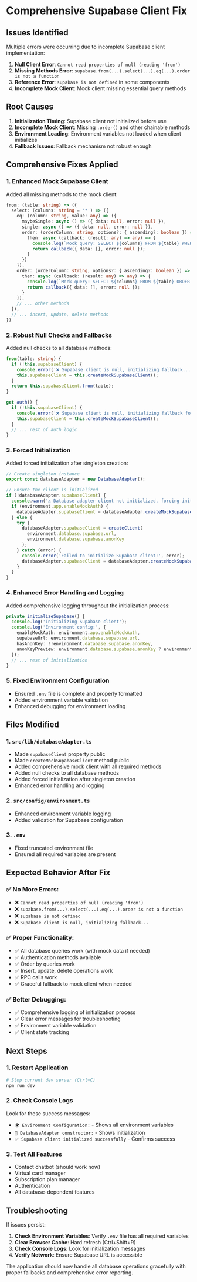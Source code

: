 # Comprehensive Supabase Client Fix

## Issues Identified
Multiple errors were occurring due to incomplete Supabase client implementation:

1. **Null Client Error**: `Cannot read properties of null (reading 'from')`
2. **Missing Methods Error**: `supabase.from(...).select(...).eq(...).order is not a function`
3. **Reference Error**: `supabase is not defined` in some components
4. **Incomplete Mock Client**: Mock client missing essential query methods

## Root Causes
1. **Initialization Timing**: Supabase client not initialized before use
2. **Incomplete Mock Client**: Missing `.order()` and other chainable methods
3. **Environment Loading**: Environment variables not loaded when client initializes
4. **Fallback Issues**: Fallback mechanism not robust enough

## Comprehensive Fixes Applied

### 1. Enhanced Mock Supabase Client
Added all missing methods to the mock client:

```typescript
from: (table: string) => ({
  select: (columns: string = '*') => ({
    eq: (column: string, value: any) => ({
      maybeSingle: async () => ({ data: null, error: null }),
      single: async () => ({ data: null, error: null }),
      order: (orderColumn: string, options?: { ascending?: boolean }) => ({
        then: async (callback: (result: any) => any) => {
          console.log(`Mock query: SELECT ${columns} FROM ${table} WHERE ${column} = ? ORDER BY ${orderColumn}`);
          return callback({ data: [], error: null });
        }
      })
    }),
    order: (orderColumn: string, options?: { ascending?: boolean }) => ({
      then: async (callback: (result: any) => any) => {
        console.log(`Mock query: SELECT ${columns} FROM ${table} ORDER BY ${orderColumn}`);
        return callback({ data: [], error: null });
      }
    }),
    // ... other methods
  }),
  // ... insert, update, delete methods
})
```

### 2. Robust Null Checks and Fallbacks
Added null checks to all database methods:

```typescript
from(table: string) {
  if (!this.supabaseClient) {
    console.error('❌ Supabase client is null, initializing fallback...');
    this.supabaseClient = this.createMockSupabaseClient();
  }
  return this.supabaseClient.from(table);
}

get auth() {
  if (!this.supabaseClient) {
    console.error('❌ Supabase client is null, initializing fallback for auth...');
    this.supabaseClient = this.createMockSupabaseClient();
  }
  // ... rest of auth logic
}
```

### 3. Forced Initialization
Added forced initialization after singleton creation:

```typescript
// Create singleton instance
export const databaseAdapter = new DatabaseAdapter();

// Ensure the client is initialized
if (!databaseAdapter.supabaseClient) {
  console.warn('⚠️ Database adapter client not initialized, forcing initialization...');
  if (environment.app.enableMockAuth) {
    databaseAdapter.supabaseClient = databaseAdapter.createMockSupabaseClient();
  } else {
    try {
      databaseAdapter.supabaseClient = createClient(
        environment.database.supabase.url,
        environment.database.supabase.anonKey
      );
    } catch (error) {
      console.error('Failed to initialize Supabase client:', error);
      databaseAdapter.supabaseClient = databaseAdapter.createMockSupabaseClient();
    }
  }
}
```

### 4. Enhanced Error Handling and Logging
Added comprehensive logging throughout the initialization process:

```typescript
private initializeSupabase() {
  console.log('Initializing Supabase client');
  console.log('Environment config:', {
    enableMockAuth: environment.app.enableMockAuth,
    supabaseUrl: environment.database.supabase.url,
    hasAnonKey: !!environment.database.supabase.anonKey,
    anonKeyPreview: environment.database.supabase.anonKey ? environment.database.supabase.anonKey.substring(0, 20) + '...' : 'null'
  });
  // ... rest of initialization
}
```

### 5. Fixed Environment Configuration
- Ensured `.env` file is complete and properly formatted
- Added environment variable validation
- Enhanced debugging for environment loading

## Files Modified

### 1. `src/lib/databaseAdapter.ts`
- Made `supabaseClient` property public
- Made `createMockSupabaseClient` method public
- Added comprehensive mock client with all required methods
- Added null checks to all database methods
- Added forced initialization after singleton creation
- Enhanced error handling and logging

### 2. `src/config/environment.ts`
- Enhanced environment variable logging
- Added validation for Supabase configuration

### 3. `.env`
- Fixed truncated environment file
- Ensured all required variables are present

## Expected Behavior After Fix

### ✅ **No More Errors:**
- ❌ `Cannot read properties of null (reading 'from')`
- ❌ `supabase.from(...).select(...).eq(...).order is not a function`
- ❌ `supabase is not defined`
- ❌ `Supabase client is null, initializing fallback...`

### ✅ **Proper Functionality:**
- ✅ All database queries work (with mock data if needed)
- ✅ Authentication methods available
- ✅ Order by queries work
- ✅ Insert, update, delete operations work
- ✅ RPC calls work
- ✅ Graceful fallback to mock client when needed

### ✅ **Better Debugging:**
- ✅ Comprehensive logging of initialization process
- ✅ Clear error messages for troubleshooting
- ✅ Environment variable validation
- ✅ Client state tracking

## Next Steps

### 1. Restart Application
```bash
# Stop current dev server (Ctrl+C)
npm run dev
```

### 2. Check Console Logs
Look for these success messages:
- `🌍 Environment Configuration:` - Shows all environment variables
- `🔧 DatabaseAdapter constructor:` - Shows initialization
- `✅ Supabase client initialized successfully` - Confirms success

### 3. Test All Features
- Contact chatbot (should work now)
- Virtual card manager
- Subscription plan manager
- Authentication
- All database-dependent features

## Troubleshooting

If issues persist:

1. **Check Environment Variables**: Verify `.env` file has all required variables
2. **Clear Browser Cache**: Hard refresh (Ctrl+Shift+R)
3. **Check Console Logs**: Look for initialization messages
4. **Verify Network**: Ensure Supabase URL is accessible

The application should now handle all database operations gracefully with proper fallbacks and comprehensive error reporting.

